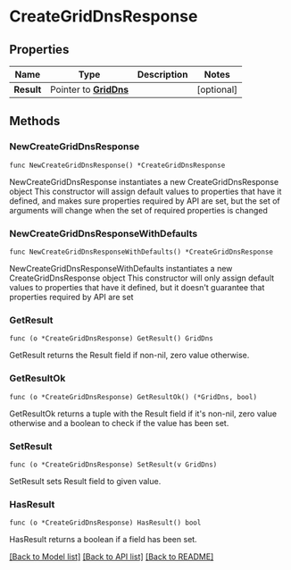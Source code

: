 # CreateGridDnsResponse

## Properties

Name | Type | Description | Notes
------------ | ------------- | ------------- | -------------
**Result** | Pointer to [**GridDns**](GridDns.md) |  | [optional] 

## Methods

### NewCreateGridDnsResponse

`func NewCreateGridDnsResponse() *CreateGridDnsResponse`

NewCreateGridDnsResponse instantiates a new CreateGridDnsResponse object
This constructor will assign default values to properties that have it defined,
and makes sure properties required by API are set, but the set of arguments
will change when the set of required properties is changed

### NewCreateGridDnsResponseWithDefaults

`func NewCreateGridDnsResponseWithDefaults() *CreateGridDnsResponse`

NewCreateGridDnsResponseWithDefaults instantiates a new CreateGridDnsResponse object
This constructor will only assign default values to properties that have it defined,
but it doesn't guarantee that properties required by API are set

### GetResult

`func (o *CreateGridDnsResponse) GetResult() GridDns`

GetResult returns the Result field if non-nil, zero value otherwise.

### GetResultOk

`func (o *CreateGridDnsResponse) GetResultOk() (*GridDns, bool)`

GetResultOk returns a tuple with the Result field if it's non-nil, zero value otherwise
and a boolean to check if the value has been set.

### SetResult

`func (o *CreateGridDnsResponse) SetResult(v GridDns)`

SetResult sets Result field to given value.

### HasResult

`func (o *CreateGridDnsResponse) HasResult() bool`

HasResult returns a boolean if a field has been set.


[[Back to Model list]](../README.md#documentation-for-models) [[Back to API list]](../README.md#documentation-for-api-endpoints) [[Back to README]](../README.md)


